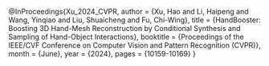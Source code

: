 @InProceedings{Xu_2024_CVPR,
    author    = {Xu, Hao and Li, Haipeng and Wang, Yinqiao and Liu, Shuaicheng and Fu, Chi-Wing},
    title     = {HandBooster: Boosting 3D Hand-Mesh Reconstruction by Conditional Synthesis and Sampling of Hand-Object Interactions},
    booktitle = {Proceedings of the IEEE/CVF Conference on Computer Vision and Pattern Recognition (CVPR)},
    month     = {June},
    year      = {2024},
    pages     = {10159-10169}
}
